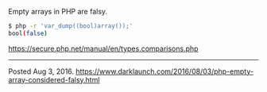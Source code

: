 Empty arrays in PHP are falsy.

```sh
$ php -r 'var_dump((bool)array());'
bool(false)
```

https://secure.php.net/manual/en/types.comparisons.php

---


Posted Aug 3, 2016.
https://www.darklaunch.com/2016/08/03/php-empty-array-considered-falsy.html